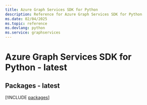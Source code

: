 ```yaml
---
title: Azure Graph Services SDK for Python
description: Reference for Azure Graph Services SDK for Python
ms.date: 02/04/2025
ms.topic: reference
ms.devlang: python
ms.service: graphservices
---
```

# Azure Graph Services SDK for Python - latest
## Packages - latest
[!INCLUDE [packages](graph-services-index.md)]